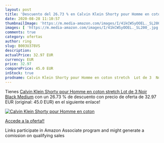 ```yaml
---
layout: post
title: 'Descuento del 26.73 % en Calvin Klein Shorty pour Homme en coton '
date: 2020-08-28 11:10:57
thumbnailImage: 'https://m.media-amazon.com/images/I/41kCWSyOOEL._SL200_.jpg'
images: [ 'https://m.media-amazon.com/images/I/41kCWSyOOEL._SL200_.jpg' ]
comments: true
category: ofertas
author: ring
slug: B003U378VS
description:
actualPrice: 32.97 EUR
currency: EUR
price: 32.97
comparePrice: 45.0 EUR
inStock: true
prodname: Calvin Klein Shorty pour Homme en coton stretch  Lot de 3  Noir  Black   Medium
---
```


Tienes [Calvin Klein Shorty pour Homme en coton stretch  Lot de 3  Noir  Black   Medium](https://www.amazon.fr/dp/B003U378VS/?tag=tolees0d-21) con un 26.73 % de descuento con precio de oferta de 32.97 EUR (original: 45.0 EUR) en el siguiente enlace!

[![Calvin Klein Shorty pour Homme en coton ](https://m.media-amazon.com/images/I/41kCWSyOOEL._SL200_.jpg)](https://www.amazon.fr/dp/B003U378VS/?tag=tolees0d-21)

[Accede a la oferta!!](https://www.amazon.fr/dp/B003U378VS/?tag=tolees0d-21)

Links participate in Amazon Associate program and might generate a comission on qualifying sales


